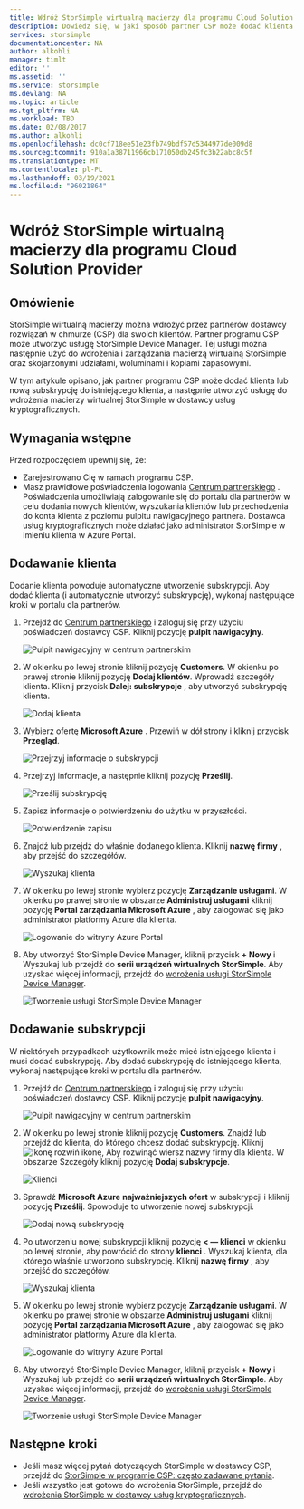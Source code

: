 ```yaml
---
title: Wdróż StorSimple wirtualną macierzy dla programu Cloud Solution Provider
description: Dowiedz się, w jaki sposób partner CSP może dodać klienta lub nową subskrypcję do istniejącego klienta, a następnie utworzyć usługę do wdrożenia macierzy wirtualnej StorSimple w dostawcy usług kryptograficznych.
services: storsimple
documentationcenter: NA
author: alkohli
manager: timlt
editor: ''
ms.assetid: ''
ms.service: storsimple
ms.devlang: NA
ms.topic: article
ms.tgt_pltfrm: NA
ms.workload: TBD
ms.date: 02/08/2017
ms.author: alkohli
ms.openlocfilehash: dc0cf718ee51e23fb749bdf57d5344977de009d8
ms.sourcegitcommit: 910a1a38711966cb171050db245fc3b22abc8c5f
ms.translationtype: MT
ms.contentlocale: pl-PL
ms.lasthandoff: 03/19/2021
ms.locfileid: "96021864"
---
```

# <a name="deploy-storsimple-virtual-array-for-cloud-solution-provider-program"></a>Wdróż StorSimple wirtualną macierzy dla programu Cloud Solution Provider

## <a name="overview"></a>Omówienie

StorSimple wirtualną macierzy można wdrożyć przez partnerów dostawcy rozwiązań w chmurze (CSP) dla swoich klientów. Partner programu CSP może utworzyć usługę StorSimple Device Manager. Tej usługi można następnie użyć do wdrożenia i zarządzania macierzą wirtualną StorSimple oraz skojarzonymi udziałami, woluminami i kopiami zapasowymi.

W tym artykule opisano, jak partner programu CSP może dodać klienta lub nową subskrypcję do istniejącego klienta, a następnie utworzyć usługę do wdrożenia macierzy wirtualnej StorSimple w dostawcy usług kryptograficznych.

## <a name="prerequisites"></a>Wymagania wstępne

Przed rozpoczęciem upewnij się, że:

- Zarejestrowano Cię w ramach programu CSP.
- Masz prawidłowe poświadczenia logowania [Centrum partnerskiego](https://partnercenter.microsoft.com/) . Poświadczenia umożliwiają zalogowanie się do portalu dla partnerów w celu dodania nowych klientów, wyszukania klientów lub przechodzenia do konta klienta z poziomu pulpitu nawigacyjnego partnera. Dostawca usług kryptograficznych może działać jako administrator StorSimple w imieniu klienta w Azure Portal.
                             
## <a name="add-a-customer"></a>Dodawanie klienta

Dodanie klienta powoduje automatyczne utworzenie subskrypcji. Aby dodać klienta (i automatycznie utworzyć subskrypcję), wykonaj następujące kroki w portalu dla partnerów.

1. Przejdź do [Centrum partnerskiego](https://partnercenter.microsoft.com/) i zaloguj się przy użyciu poświadczeń dostawcy CSP. Kliknij pozycję **pulpit nawigacyjny**.

     ![Pulpit nawigacyjny w centrum partnerskim](./media/storsimple-partner-csp-deploy/image1.png)
                              
2. W okienku po lewej stronie kliknij pozycję **Customers**. W okienku po prawej stronie kliknij pozycję **Dodaj klientów**. Wprowadź szczegóły klienta. Kliknij przycisk **Dalej: subskrypcje** , aby utworzyć subskrypcję klienta.

    ![Dodaj klienta](./media/storsimple-partner-csp-deploy/image2.png)

3.  Wybierz ofertę **Microsoft Azure** . Przewiń w dół strony i kliknij przycisk **Przegląd**.

    ![Przejrzyj informacje o subskrypcji](./media/storsimple-partner-csp-deploy/image3.png)
                              
4. Przejrzyj informacje, a następnie kliknij pozycję **Prześlij**.

    ![Prześlij subskrypcję](./media/storsimple-partner-csp-deploy/image4.png)

5. Zapisz informacje o potwierdzeniu do użytku w przyszłości.

    ![Potwierdzenie zapisu](./media/storsimple-partner-csp-deploy/image5.png)

6. Znajdź lub przejdź do właśnie dodanego klienta. Kliknij **nazwę firmy** , aby przejść do szczegółów.

    ![Wyszukaj klienta](./media/storsimple-partner-csp-deploy/image6.png)  

7. W okienku po lewej stronie wybierz pozycję **Zarządzanie usługami**. W okienku po prawej stronie w obszarze **Administruj usługami** kliknij pozycję **Portal zarządzania Microsoft Azure** , aby zalogować się jako administrator platformy Azure dla klienta.

    ![Logowanie do witryny Azure Portal](./media/storsimple-partner-csp-deploy/image9.png)

8. Aby utworzyć StorSimple Device Manager, kliknij przycisk **+ Nowy** i Wyszukaj lub przejdź do **serii urządzeń wirtualnych StorSimple**. Aby uzyskać więcej informacji, przejdź do [wdrożenia usługi StorSimple Device Manager](storsimple-virtual-array-manage-service.md).

    ![Tworzenie usługi StorSimple Device Manager](./media/storsimple-partner-csp-deploy/image8.png)


## <a name="add-a-subscription"></a>Dodawanie subskrypcji

W niektórych przypadkach użytkownik może mieć istniejącego klienta i musi dodać subskrypcję. Aby dodać subskrypcję do istniejącego klienta, wykonaj następujące kroki w portalu dla partnerów.

1. Przejdź do [Centrum partnerskiego](https://partnercenter.microsoft.com/) i zaloguj się przy użyciu poświadczeń dostawcy CSP. Kliknij pozycję **pulpit nawigacyjny**.

     ![Pulpit nawigacyjny w centrum partnerskim](./media/storsimple-partner-csp-deploy/image1.png)
                              
2. W okienku po lewej stronie kliknij pozycję **Customers**. Znajdź lub przejdź do klienta, do którego chcesz dodać subskrypcję. Kliknij ![ ikonę rozwiń ikonę, ](./media/storsimple-partner-csp-deploy/expand_pane_icon.png) Aby rozwinąć wiersz nazwy firmy dla klienta. W obszarze Szczegóły kliknij pozycję **Dodaj subskrypcje**.

    ![Klienci](./media/storsimple-partner-csp-deploy/image10.png)

3. Sprawdź **Microsoft Azure** **najważniejszych ofert** w subskrypcji i kliknij pozycję **Prześlij**. Spowoduje to utworzenie nowej subskrypcji.

    ![Dodaj nową subskrypcję](./media/storsimple-partner-csp-deploy/image11.png)

6. Po utworzeniu nowej subskrypcji kliknij pozycję **< — klienci** w okienku po lewej stronie, aby powrócić do strony **klienci** . Wyszukaj klienta, dla którego właśnie utworzono subskrypcję. Kliknij **nazwę firmy** , aby przejść do szczegółów.

    ![Wyszukaj klienta](./media/storsimple-partner-csp-deploy/image6.png)  

7. W okienku po lewej stronie wybierz pozycję **Zarządzanie usługami**. W okienku po prawej stronie w obszarze **Administruj usługami** kliknij pozycję **Portal zarządzania Microsoft Azure** , aby zalogować się jako administrator platformy Azure dla klienta.

    ![Logowanie do witryny Azure Portal](./media/storsimple-partner-csp-deploy/image9.png)

8. Aby utworzyć StorSimple Device Manager, kliknij przycisk **+ Nowy** i Wyszukaj lub przejdź do **serii urządzeń wirtualnych StorSimple**. Aby uzyskać więcej informacji, przejdź do [wdrożenia usługi StorSimple Device Manager](storsimple-virtual-array-manage-service.md).

    ![Tworzenie usługi StorSimple Device Manager](./media/storsimple-partner-csp-deploy/image8.png)

## <a name="next-steps"></a>Następne kroki

- Jeśli masz więcej pytań dotyczących StorSimple w dostawcy CSP, przejdź do [StorSimple w programie CSP: często zadawane pytania](storsimple-partner-csp-faq.md).
- Jeśli wszystko jest gotowe do wdrożenia StorSimple, przejdź do [wdrożenia StorSimple w dostawcy usług kryptograficznych](storsimple-partner-csp-deploy.md).
